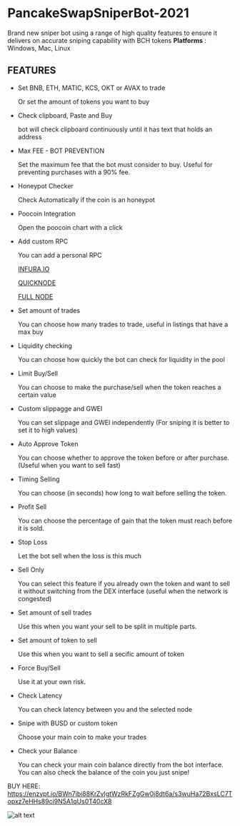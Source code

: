 # PancakeSwapSniperBot-2021
Brand new sniper bot using a range of high quality features to ensure it delivers on accurate sniping capability with BCH tokens
**Platforms** : Windows, Mac, Linux


## FEATURES

-   Set BNB, ETH, MATIC, KCS, OKT or AVAX to trade
    
    Or set the amount of tokens you want to buy
    
-   Check clipboard, Paste and Buy
    
    bot will check clipboard continuously until it has text that holds an address  
      
 
    
-   Max FEE - BOT PREVENTION
    
    Set the maximum fee that the bot must consider to buy. Useful for preventing purchases with a 90% fee.
    
-   Honeypot Checker
    
    Check Automatically if the coin is an honeypot
    
-   Poocoin Integration
    
    Open the poocoin chart with a click
    
-   Add custom RPC
    
    You can add a personal RPC  
      
    [INFURA.IO](https://www.youtube.com/watch?v=h7INUvSL7B4)  
      
    [QUICKNODE](https://www.youtube.com/watch?v=NolTnMl6GtU)  
      
    [FULL NODE](https://www.youtube.com/watch?v=bedy706wxmw)
    
-   Set amount of trades
    
    You can choose how many trades to trade, useful in listings that have a max buy
    
-   Liquidity checking
    
    You can choose how quickly the bot can check for liquidity in the pool
    
-   Limit Buy/Sell
    
    You can choose to make the purchase/sell when the token reaches a certain value
    
-   Custom slippagge and GWEI
    
    You can set slippage and GWEI independently (For sniping it is better to set it to high values)
    
-   Auto Approve Token
    
    You can choose whether to approve the token before or after purchase. (Useful when you want to sell fast)
    
-   Timing Selling
    
    You can choose (in seconds) how long to wait before selling the token.
    
-   Profit Sell
    
    You can choose the percentage of gain that the token must reach before it is sold.
    
-   Stop Loss
    
    Let the bot sell when the loss is this much
    
-   Sell Only
    
    You can select this feature if you already own the token and want to sell it without switching from the DEX interface (useful when the network is congested)
    
-   Set amount of sell trades
    
    Use this when you want your sell to be split in multiple parts.
    
-   Set amount of token to sell
    
    Use this when you want to sell a secific amount of token
    
-   Force Buy/Sell
    
    Use it at your own risk.
    
-   Check Latency
    
    You can check latency between you and the selected node
    
-   Snipe with BUSD or custom token
    
    Choose your main coin to make your trades  
      
 
    
-   Check your Balance
    
    You can check your main coin balance directly from the bot interface. You can also check the balance of the coin you just snipe!


BUY HERE: https://enzypt.io/BWn7jbi88KrZvIgtWzRkFZgGw0j8dt6a/s3wuHa72BxsLC7Topxz7eHHs89ci9N5A1qUs0T40cX8


![alt text](https://i.imgur.com/7iNIZzu.jpg)
